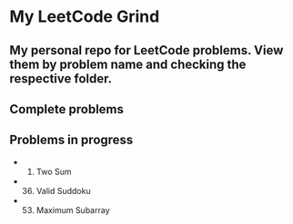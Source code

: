 # My LeetCode Grind

## My personal repo for LeetCode problems. View them by problem name and checking the respective folder.

## Complete problems

## Problems in progress
* 1. Two Sum
* 36. Valid Suddoku
* 53. Maximum Subarray